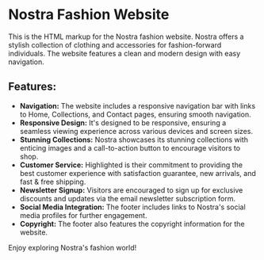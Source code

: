 # Nostra Fashion Website

This is the HTML markup for the Nostra fashion website. Nostra offers a stylish collection of clothing and accessories for fashion-forward individuals. The website features a clean and modern design with easy navigation.

## Features:
- **Navigation:** The website includes a responsive navigation bar with links to Home, Collections, and Contact pages, ensuring smooth navigation.
- **Responsive Design:** It's designed to be responsive, ensuring a seamless viewing experience across various devices and screen sizes.
- **Stunning Collections:** Nostra showcases its stunning collections with enticing images and a call-to-action button to encourage visitors to shop.
- **Customer Service:** Highlighted is their commitment to providing the best customer experience with satisfaction guarantee, new arrivals, and fast & free shipping.
- **Newsletter Signup:** Visitors are encouraged to sign up for exclusive discounts and updates via the email newsletter subscription form.
- **Social Media Integration:** The footer includes links to Nostra's social media profiles for further engagement.
- **Copyright:** The footer also features the copyright information for the website.

Enjoy exploring Nostra's fashion world!

